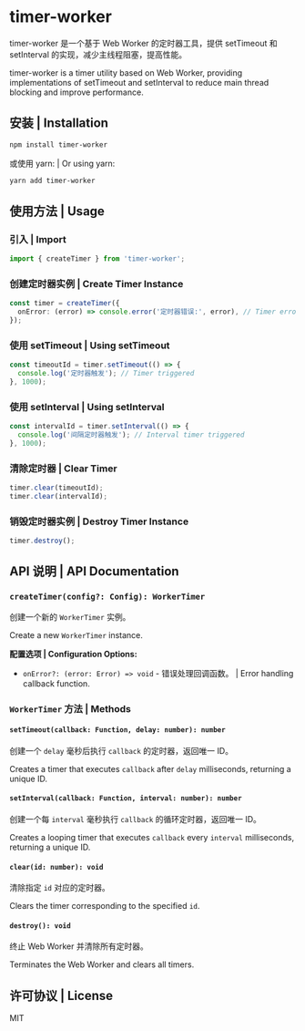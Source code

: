 # timer-worker

timer-worker 是一个基于 Web Worker 的定时器工具，提供 setTimeout 和 setInterval 的实现，减少主线程阻塞，提高性能。

timer-worker is a timer utility based on Web Worker, providing implementations of setTimeout and setInterval to reduce main thread blocking and improve performance.

## 安装 | Installation

```sh
npm install timer-worker
```

或使用 yarn: | Or using yarn:

```sh
yarn add timer-worker
```

## 使用方法 | Usage

### 引入 | Import

```ts
import { createTimer } from 'timer-worker';
```

### 创建定时器实例 | Create Timer Instance

```ts
const timer = createTimer({
  onError: (error) => console.error('定时器错误:', error), // Timer error
});
```

### 使用 setTimeout | Using setTimeout

```ts
const timeoutId = timer.setTimeout(() => {
  console.log('定时器触发'); // Timer triggered
}, 1000);
```

### 使用 setInterval | Using setInterval

```ts
const intervalId = timer.setInterval(() => {
  console.log('间隔定时器触发'); // Interval timer triggered
}, 1000);
```

### 清除定时器 | Clear Timer

```ts
timer.clear(timeoutId);
timer.clear(intervalId);
```

### 销毁定时器实例 | Destroy Timer Instance

```ts
timer.destroy();
```

## API 说明 | API Documentation

### `createTimer(config?: Config): WorkerTimer`

创建一个新的 `WorkerTimer` 实例。

Create a new `WorkerTimer` instance.

**配置选项 | Configuration Options:**

- `onError?: (error: Error) => void` - 错误处理回调函数。 | Error handling callback function.

### `WorkerTimer` 方法 | Methods

#### `setTimeout(callback: Function, delay: number): number`

创建一个 `delay` 毫秒后执行 `callback` 的定时器，返回唯一 ID。

Creates a timer that executes `callback` after `delay` milliseconds, returning a unique ID.

#### `setInterval(callback: Function, interval: number): number`

创建一个每 `interval` 毫秒执行 `callback` 的循环定时器，返回唯一 ID。

Creates a looping timer that executes `callback` every `interval` milliseconds, returning a unique ID.

#### `clear(id: number): void`

清除指定 `id` 对应的定时器。

Clears the timer corresponding to the specified `id`.

#### `destroy(): void`

终止 Web Worker 并清除所有定时器。

Terminates the Web Worker and clears all timers.

## 许可协议 | License

MIT

